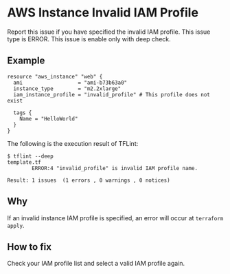 # AWS Instance Invalid IAM Profile
Report this issue if you have specified the invalid IAM profile. This issue type is ERROR. This issue is enable only with deep check.

## Example
```
resource "aws_instance" "web" {
  ami                  = "ami-b73b63a0"
  instance_type        = "m2.2xlarge"
  iam_instance_profile = "invalid_profile" # This profile does not exist

  tags {
    Name = "HelloWorld"
  }
}
```

The following is the execution result of TFLint: 

```
$ tflint --deep
template.tf
        ERROR:4 "invalid_profile" is invalid IAM profile name.

Result: 1 issues  (1 errors , 0 warnings , 0 notices)
```

## Why
If an invalid instance IAM profile is specified, an error will occur at `terraform apply`.

## How to fix
Check your IAM profile list and select a valid IAM profile again.
